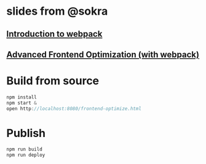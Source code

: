 # slides from @sokra

## [Introduction to webpack](http://sokra.github.io/slides/webpack)

## [Advanced Frontend Optimization (with webpack)](http://sokra.github.io/slides/frontend-optimize)

# Build from source

``` js
npm install
npm start &
open http://localhost:8080/frontend-optimize.html
```

# Publish

``` js
npm run build
npm run deploy
```
